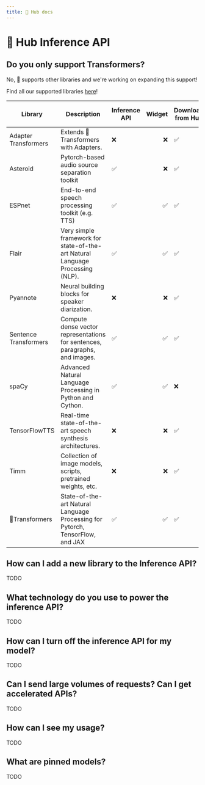 ```yaml
---
title: 🤗 Hub docs
---
```


<h1>🤗 Hub Inference API</h1>

## Do you only support Transformers?

No, 🤗 supports other libraries and we're working on expanding this support!

Find all our supported libraries [here](https://github.com/huggingface/huggingface_hub/blob/main/interfaces/Libraries.ts)!

| Library               | Description                                                                   | Inference API | Widget | Download from Hub | Push to Hub |
|-----------------------|-------------------------------------------------------------------------------|---------------|-------:|-------------------|-------------|
| Adapter Transformers  | Extends 🤗Transformers with Adapters.                                          |       ❌       | ❌      |         ✅         |      ❌      |
| Asteroid              | Pytorch-based audio source separation toolkit                                 |       ✅       | ❌      |         ✅         |      ❌      |
| ESPnet                | End-to-end speech processing toolkit (e.g. TTS)                               |       ✅       | ✅      |         ✅         |      ❌      |
| Flair                 | Very simple framework for state-of-the-art Natural Language Processing (NLP). |       ✅       |    ✅   |         ✅         |      ❌      |
| Pyannote              | Neural building blocks for speaker diarization.                               |       ❌       |    ❌   |         ✅         |      ❌      |
| Sentence Transformers | Compute dense vector representations for sentences, paragraphs, and images.   |       ✅       |    ✅   |         ✅         |      ✅      |
| spaCy                 | Advanced Natural Language Processing in Python and Cython.                    |       ✅       |    ✅   |         ❌         |      ❌      |
| TensorFlowTTS         | Real-time state-of-the-art speech synthesis architectures.                    |       ❌       |    ❌   |         ✅         |      ❌      |
| Timm                  | Collection of image models, scripts, pretrained weights, etc.                 |       ❌       |    ❌   |         ✅         |      ❌      |
| 🤗Transformers         | State-of-the-art Natural Language Processing for Pytorch, TensorFlow, and JAX |       ✅       |    ✅   |         ✅         |      ✅      |

## How can I add a new library to the Inference API?

TODO

## What technology do you use to power the inference API?

TODO

## How can I turn off the inference API for my model?

TODO

## Can I send large volumes of requests? Can I get accelerated APIs?

TODO

## How can I see my usage?

TODO

## What are pinned models?

TODO